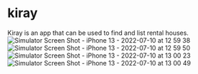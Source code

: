 # kiray
Kiray is an app that can be used to find and list rental houses.
![Simulator Screen Shot - iPhone 13 - 2022-07-10 at 12 59 38](https://user-images.githubusercontent.com/58071246/178140743-8d193e0e-b9d4-4b30-9a6a-2ed667970126.png)
![Simulator Screen Shot - iPhone 13 - 2022-07-10 at 12 59 50](https://user-images.githubusercontent.com/58071246/178140748-7f1931b2-4995-4894-ad5c-cbf50bebe29e.png)
![Simulator Screen Shot - iPhone 13 - 2022-07-10 at 13 00 23](https://user-images.githubusercontent.com/58071246/178140754-91a2cd6a-a733-48d9-a8ca-e5807a01f650.png)
![Simulator Screen Shot - iPhone 13 - 2022-07-10 at 13 00 49](https://user-images.githubusercontent.com/58071246/178140759-bfa68871-4588-44e7-86ac-750781d643bf.png)
